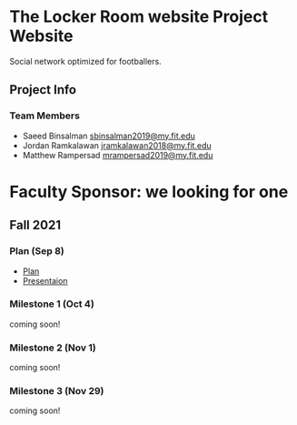 # The Locker Room website Project Website

 Social network optimized for footballers.
 
 
 
## Project Info

### Team Members

 * Saeed Binsalman <span style="color: black;">sbinsalman2019@my.fit.edu</span>
 * Jordan Ramkalawan <span style="color: black;">jramkalawan2018@my.fit.edu</span>
 * Matthew Rampersad <span style="color: black;">mrampersad2019@my.fit.edu</span>

 # Faculty Sponsor: we looking for one
 
 ## Fall 2021
 
 ### Plan (Sep 8)
 
  * [Plan]()
  * [Presentaion]()
 
 ### Milestone 1 (Oct 4)
  
  coming soon!
 
 ### Milestone 2 (Nov 1)
  
  coming soon!
 
 ### Milestone 3 (Nov 29)
 
  coming soon!



